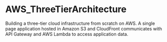 # AWS_ThreeTierArchitecture
Building a three-tier cloud infrastructure from scratch on AWS. A single page application hosted in Amazon S3 and CloudFront communicates with API Gateway and AWS Lambda to access application data.
